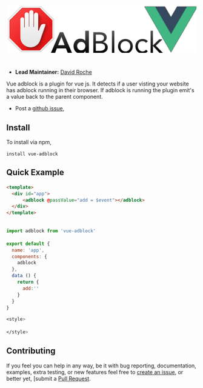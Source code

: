 <p align="center">
  <img width="500px"  src="vue-adblock.png">
</p>

# 

- __Lead Maintainer:__ [David Roche][Lead]


Vue adblock is a plugin for vue js. It detects if a user visting your website has adblock running
in their browser. If adblock is running the plugin emit's a value back to the parent component.


- Post a [github issue][Issue],


## Install
To install via npm,

```
install vue-adblock
```

## Quick Example



```html
<template>
  <div id="app">
      <adblock @passValue="add = $event"></adblock>
  </div>
</template>
```

```js

import adblock from 'vue-adblock'

export default {
  name: 'app',
  components: {
    adblock
  },
  data () {
    return {
      add:''
    }
  }
}
```

```css
<style>

</style>

```

## Contributing

If you feel you can help in any way, be
it with bug reporting, documentation, examples, extra testing, or new features feel free
to [create an issue][Issue], or better yet, [submit a [Pull Request][Pull]. 




[Issue]: https://github.com/davidwroche/vue-adblock/issues
[Lead]: https://github.com/davidwroche
[Npm]: https://www.npmjs.com/package/vue-adblock
[Pull]: https://github.com/davidwroche/vue-adblock/pulls

